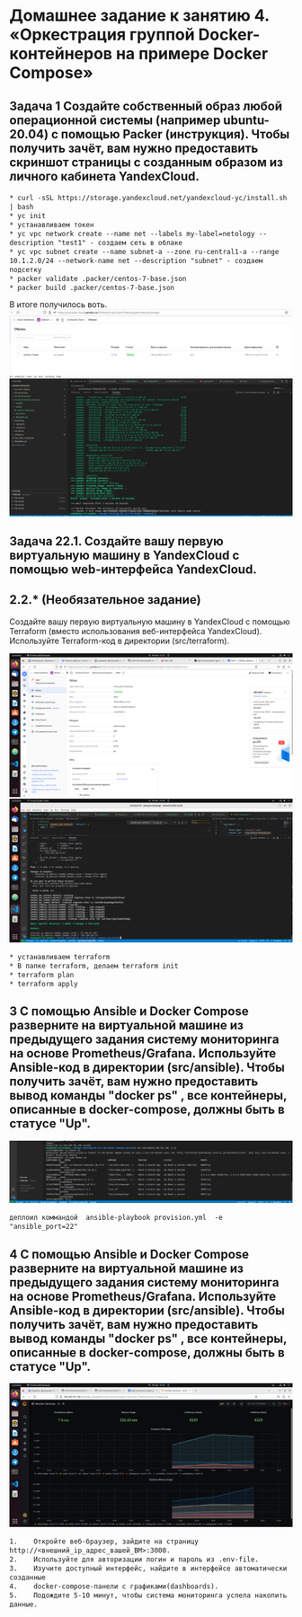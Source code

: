 # Домашнее задание к занятию 4. «Оркестрация группой Docker-контейнеров на примере Docker Compose»

## Задача 1 Создайте собственный образ любой операционной системы (например ubuntu-20.04) с помощью Packer (инструкция). Чтобы получить зачёт, вам нужно предоставить скриншот страницы с созданным образом из личного кабинета YandexCloud.

```
* curl -sSL https://storage.yandexcloud.net/yandexcloud-yc/install.sh | bash  
* yc init
* устанавливаем токен
* yc vpc network create --name net --labels my-label=netology --description "test1" - создаем сеть в облаке
* yc vpc subnet create --name subnet-a --zone ru-central1-a --range 10.1.2.0/24 --network-name net --description "subnet" - создаем подсетку 
* packer validate .packer/centos-7-base.json
* packer build .packer/centos-7-base.json
```
В итоге получилось воть.
![](https://github.com/MikhailChervyakov/devops-netology/blob/main/05-virt-04-docker-compose/images/1.png)
![](https://github.com/MikhailChervyakov/devops-netology/blob/main/05-virt-04-docker-compose/images/2.png)


## Задача 22.1. Создайте вашу первую виртуальную машину в YandexCloud с помощью web-интерфейса YandexCloud.

## 2.2.* (Необязательное задание)
Создайте вашу первую виртуальную машину в YandexCloud с помощью Terraform (вместо использования веб-интерфейса YandexCloud). Используйте Terraform-код в директории (src/terraform).


![](https://github.com/MikhailChervyakov/devops-netology/blob/main/05-virt-04-docker-compose/images/3.png)
![](https://github.com/MikhailChervyakov/devops-netology/blob/main/05-virt-04-docker-compose/images/4.png)

```
* устанавливаем terraform
* В папке terraform, делаем terraform init
* terraform plan
* terraform apply
```
## 3 С помощью Ansible и Docker Compose разверните на виртуальной машине из предыдущего задания систему мониторинга на основе Prometheus/Grafana. Используйте Ansible-код в директории (src/ansible). Чтобы получить зачёт, вам нужно предоставить вывод команды "docker ps" , все контейнеры, описанные в docker-compose, должны быть в статусе "Up".

![](https://github.com/MikhailChervyakov/devops-netology/blob/main/05-virt-04-docker-compose/images/5.png)
```
деплоил коммандой  ansible-playbook provision.yml  -e "ansible_port=22" 
```

## 4 С помощью Ansible и Docker Compose разверните на виртуальной машине из предыдущего задания систему мониторинга на основе Prometheus/Grafana. Используйте Ansible-код в директории (src/ansible). Чтобы получить зачёт, вам нужно предоставить вывод команды "docker ps" , все контейнеры, описанные в docker-compose, должны быть в статусе "Up".


![](https://github.com/MikhailChervyakov/devops-netology/blob/main/05-virt-04-docker-compose/images/6.png)

```
1.    Откройте веб-браузер, зайдите на страницу http://<внешний_ip_адрес_вашей_ВМ>:3000.
2.    Используйте для авторизации логин и пароль из .env-file.
3.    Изучите доступный интерфейс, найдите в интерфейсе автоматически созданные   
4.    docker-compose-панели с графиками(dashboards).
5.    Подождите 5-10 минут, чтобы система мониторинга успела накопить данные.
```



